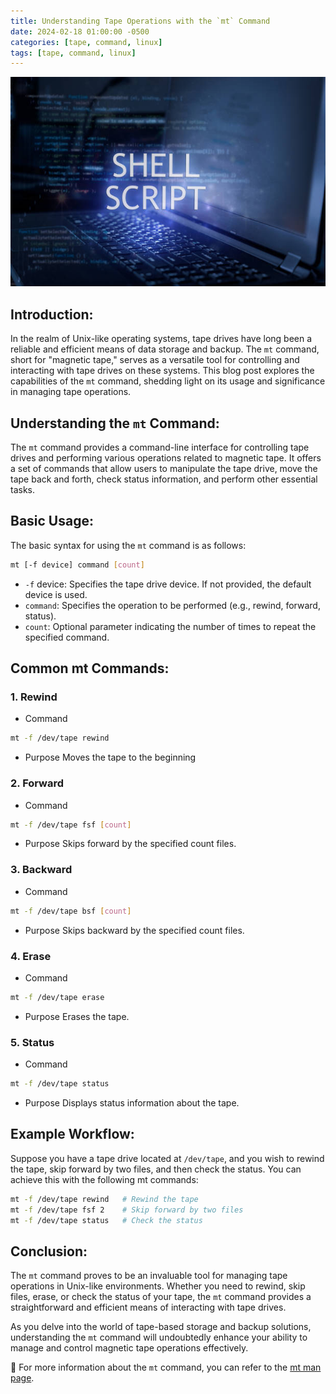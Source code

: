 ```yaml
---
title: Understanding Tape Operations with the `mt` Command
date: 2024-02-18 01:00:00 -0500
categories: [tape, command, linux]
tags: [tape, command, linux]
---
```


![Purposes of a Wrapper Script in RHEL](/assets/img/posts/2024/wrapper_script/wrapper_script.jpg)


## Introduction:

In the realm of Unix-like operating systems, tape drives have long been a reliable and efficient means of data storage and backup. The `mt` command, short for "magnetic tape," serves as a versatile tool for controlling and interacting with tape drives on these systems. This blog post explores the capabilities of the `mt` command, shedding light on its usage and significance in managing tape operations.

## Understanding the `mt` Command:

The `mt` command provides a command-line interface for controlling tape drives and performing various operations related to magnetic tape. It offers a set of commands that allow users to manipulate the tape drive, move the tape back and forth, check status information, and perform other essential tasks.

## Basic Usage:

The basic syntax for using the `mt` command is as follows:

```bash
mt [-f device] command [count]
```

- `-f` device: Specifies the tape drive device. If not provided, the default device is used.
- `command`: Specifies the operation to be performed (e.g., rewind, forward, status).
- `count`: Optional parameter indicating the number of times to repeat the specified command.

## Common mt Commands:

### 1. Rewind
- Command
```bash
mt -f /dev/tape rewind
```
- Purpose
Moves the tape to the beginning

### 2. Forward
- Command
```bash
mt -f /dev/tape fsf [count]
```
- Purpose
Skips forward by the specified count files.

### 3. Backward
- Command
```bash
mt -f /dev/tape bsf [count]
```
- Purpose
Skips backward by the specified count files.

### 4. Erase
- Command
```bash
mt -f /dev/tape erase
```
- Purpose
Erases the tape.

### 5. Status
- Command
```bash
mt -f /dev/tape status
```
- Purpose
Displays status information about the tape.


## Example Workflow:

Suppose you have a tape drive located at `/dev/tape`, and you wish to rewind the tape, skip forward by two files, and then check the status. You can achieve this with the following mt commands:


```bash
mt -f /dev/tape rewind   # Rewind the tape
mt -f /dev/tape fsf 2    # Skip forward by two files
mt -f /dev/tape status   # Check the status
```

## Conclusion:

The `mt` command proves to be an invaluable tool for managing tape operations in Unix-like environments. Whether you need to rewind, skip files, erase, or check the status of your tape, the `mt` command provides a straightforward and efficient means of interacting with tape drives.

As you delve into the world of tape-based storage and backup solutions, understanding the `mt` command will undoubtedly enhance your ability to manage and control magnetic tape operations effectively.


📝 For more information about the `mt` command, you can refer to the [mt man page](https://linux.die.net/man/1/mt).
